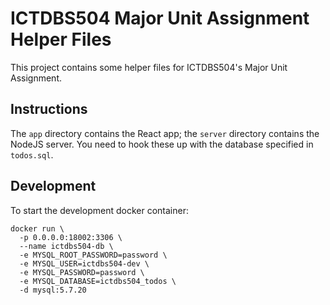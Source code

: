 # ICTDBS504 Major Unit Assignment Helper Files

This project contains some helper files for ICTDBS504's Major Unit Assignment.

## Instructions

The `app` directory contains the React app; the `server` directory contains the NodeJS server. You need to hook these up with the database specified in `todos.sql`.

## Development

To start the development docker container:

    docker run \
      -p 0.0.0.0:18002:3306 \
      --name ictdbs504-db \
      -e MYSQL_ROOT_PASSWORD=password \
      -e MYSQL_USER=ictdbs504-dev \
      -e MYSQL_PASSWORD=password \
      -e MYSQL_DATABASE=ictdbs504_todos \
      -d mysql:5.7.20
